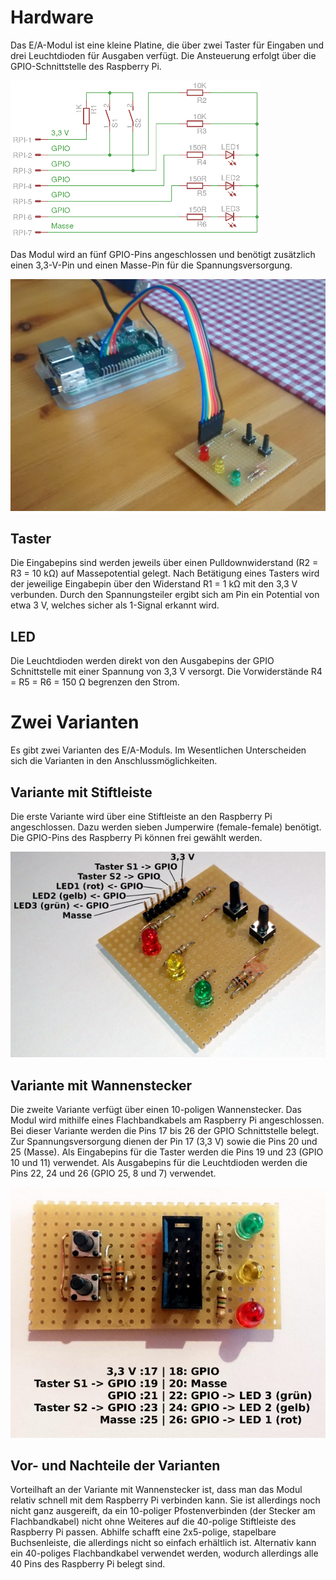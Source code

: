 Hardware
========

Das E/A-Modul ist eine kleine Platine, die über zwei Taster für Eingaben und drei Leuchtdioden für Ausgaben verfügt. Die Ansteuerung erfolgt über die GPIO-Schnittstelle des Raspberry Pi.

![Stromlaufplan](./ea_rpi_modul.png)

Das Modul wird an fünf GPIO-Pins angeschlossen und benötigt zusätzlich einen 3,3-V-Pin und einen Masse-Pin für die Spannungsversorgung.

<img src="./ea_rpi_modul_an_pi.jpg" width="600" />

Taster
------
Die Eingabepins sind werden jeweils über einen Pulldownwiderstand (R2 = R3 = 10 kΩ) auf Massepotential gelegt. Nach Betätigung eines Tasters wird der jeweilige Eingabepin über den Widerstand R1 = 1 kΩ mit den 3,3 V verbunden. Durch den Spannungsteiler ergibt sich am Pin ein Potential von etwa 3 V, welches sicher als 1-Signal erkannt wird.

LED
---
Die Leuchtdioden werden direkt von den Ausgabepins der GPIO Schnittstelle mit einer Spannung von 3,3 V versorgt. Die Vorwiderstände R4 = R5 = R6 = 150 Ω begrenzen den Strom.


Zwei Varianten
==============

Es gibt zwei Varianten des E/A-Moduls. Im Wesentlichen Unterscheiden sich die Varianten in den Anschlussmöglichkeiten.

Variante mit Stiftleiste
------------------------

Die erste Variante wird über eine Stiftleiste an den Raspberry Pi angeschlossen. Dazu werden sieben Jumperwire (female-female) benötigt. Die GPIO-Pins des Raspberry Pi können frei gewählt werden.

![E/A-Modul mit Stiftleiste](./ea_rpi_modul_jw_600.jpg)

Variante mit Wannenstecker
--------------------------

Die zweite Variante verfügt über einen 10-poligen Wannenstecker. Das Modul wird mithilfe eines Flachbandkabels am Raspberry Pi angeschlossen. Bei dieser Variante werden die Pins 17 bis 26 der GPIO Schnittstelle belegt. Zur Spannungsversorgung dienen der Pin 17 (3,3 V) sowie die Pins 20 und 25 (Masse). Als Eingabepins für die Taster werden die Pins 19 und 23 (GPIO 10 und 11) verwendet. Als Ausgabepins für die Leuchtdioden werden die Pins 22, 24 und 26 (GPIO 25, 8 und 7) verwendet.

![E/A-Modul mit Wannenstecker](./ea_rpi_modul_fbk_600.jpg)

Vor- und Nachteile der Varianten
--------------------------------

Vorteilhaft an der Variante mit Wannenstecker ist, dass man das Modul relativ schnell mit dem Raspberry Pi verbinden kann. Sie ist allerdings noch nicht ganz ausgereift, da ein 10-poliger Pfostenverbinden (der Stecker am Flachbandkabel) nicht ohne Weiteres auf die 40-polige Stiftleiste des Raspberry Pi passen. Abhilfe schafft eine 2x5-polige, stapelbare Buchsenleiste, die allerdings nicht so einfach erhältlich ist. Alternativ kann ein 40-poliges Flachbandkabel verwendet werden, wodurch allerdings alle 40 Pins des Raspberry Pi belegt sind.
